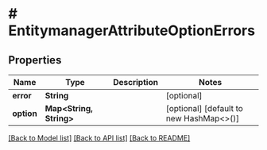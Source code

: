 # # EntitymanagerAttributeOptionErrors


## Properties 


Name | Type | Description | Notes
------------ | ------------- | ------------- | -------------
**error**| **String** |   | [optional]
**option**| **Map<String, String>** |   | [optional] [default to new HashMap<>()]


[[Back to Model list]](../../README.md#models) [[Back to API list]](../../README.md#endpoints) [[Back to README]](../../README.md)

